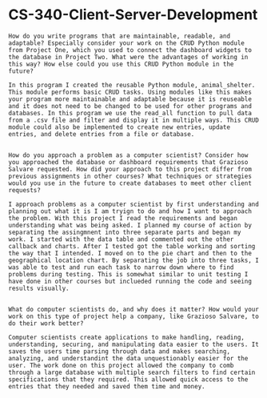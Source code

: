 # CS-340-Client-Server-Development


    How do you write programs that are maintainable, readable, and adaptable? Especially consider your work on the CRUD Python module from Project One, which you used to connect the dashboard widgets to the database in Project Two. What were the advantages of working in this way? How else could you use this CRUD Python module in the future?
    
    In this program I created the reusable Python module, animal_shelter. This module performs basic CRUD tasks. Using modules like this makes your program more maintainable and adaptable because it is reuseable and it does not need to be changed to be used for other programs and databases. In this program we use the read_all function to pull data from a .csv file and filter and display it in multiple ways. This CRUD module could also be implemented to create new entries, update entries, and delete entries from a file or database. 
    
    
    How do you approach a problem as a computer scientist? Consider how you approached the database or dashboard requirements that Grazioso Salvare requested. How did your approach to this project differ from previous assignments in other courses? What techniques or strategies would you use in the future to create databases to meet other client requests?
    
    I approach problems as a computer scientist by first understanding and planning out what it is I am tryign to do and how I want to approach the problem. With this project I read the requirements and began understanding what was being asked. I planned my course of action by separating the assingmnent into three separate parts and began my work. I started with the data table and commented out the other callback and charts. After I tested got the table working and sorting the way that I intended. I moved on to the pie chart and then to the geographical location chart. By separating the job into three tasks, I was able to test and run each task to narrow down where to find problems during testing. This is somewhat similar to unit testing I have done in other courses but inclueded running the code and seeing results visually.
    
    
    What do computer scientists do, and why does it matter? How would your work on this type of project help a company, like Grazioso Salvare, to do their work better?

    Computer scientists create applications to make handling, reading, understanding, securing, and manipulating data easier to the users. It saves the users time parsing through data and makes searching, analyzing, and understandint the data unquestionably easier for the user. The work done on this project allowed the company to comb through a large database with multiple search filters to find certain specifications that they required. This allowed quick access to the entries that they needed and saved them time and money.
